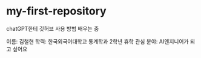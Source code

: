 # my-first-repository

chatGPT한테 깃허브 사용 방법 배우는 중

이름: 김철현
학력: 한국외국어대학교 통계학과 2학년 휴학
관심 분야: AI엔지니어가 되고 싶어요
